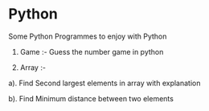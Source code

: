# Python
Some Python Programmes to enjoy with Python

1. Game :- Guess the number game in python

2. Array :-  

a). Find Second largest elements in array with explanation

b). Find Minimum distance between two elements
